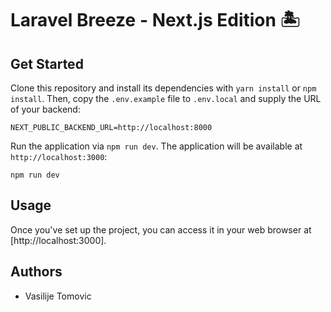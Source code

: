 # Laravel Breeze - Next.js Edition 🏝️

## Get Started

Clone this repository and install its dependencies with `yarn install` or `npm install`. Then, copy the `.env.example` file to `.env.local` and supply the URL of your backend:

```
NEXT_PUBLIC_BACKEND_URL=http://localhost:8000
```

Run the application via `npm run dev`. The application will be available at `http://localhost:3000`:

```
npm run dev
```
## Usage

Once you've set up the project, you can access it in your web browser at [http://localhost:3000].

## Authors
- Vasilije Tomovic

